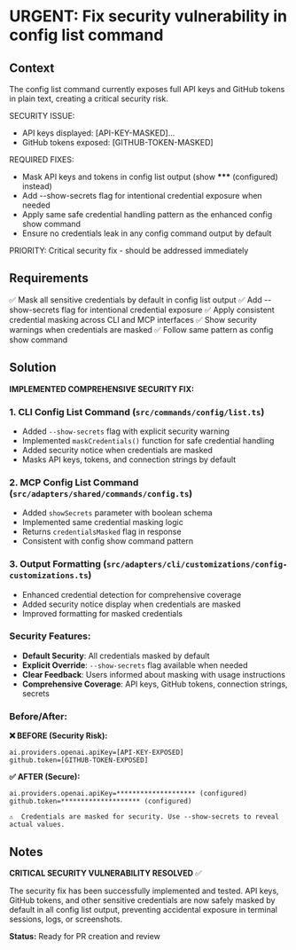 # URGENT: Fix security vulnerability in config list command

## Context

The config list command currently exposes full API keys and GitHub tokens in plain text, creating a critical security risk.

SECURITY ISSUE:

- API keys displayed: [API-KEY-MASKED]...
- GitHub tokens exposed: [GITHUB-TOKEN-MASKED]

REQUIRED FIXES:

- Mask API keys and tokens in config list output (show **\*\*\*** (configured) instead)
- Add --show-secrets flag for intentional credential exposure when needed
- Apply same safe credential handling pattern as the enhanced config show command
- Ensure no credentials leak in any config command output by default

PRIORITY: Critical security fix - should be addressed immediately

## Requirements

✅ Mask all sensitive credentials by default in config list output
✅ Add --show-secrets flag for intentional credential exposure
✅ Apply consistent credential masking across CLI and MCP interfaces
✅ Show security warnings when credentials are masked
✅ Follow same pattern as config show command

## Solution

**IMPLEMENTED COMPREHENSIVE SECURITY FIX:**

### 1. CLI Config List Command (`src/commands/config/list.ts`)

- Added `--show-secrets` flag with explicit security warning
- Implemented `maskCredentials()` function for safe credential handling
- Added security notice when credentials are masked
- Masks API keys, tokens, and connection strings by default

### 2. MCP Config List Command (`src/adapters/shared/commands/config.ts`)

- Added `showSecrets` parameter with boolean schema
- Implemented same credential masking logic
- Returns `credentialsMasked` flag in response
- Consistent with config show command pattern

### 3. Output Formatting (`src/adapters/cli/customizations/config-customizations.ts`)

- Enhanced credential detection for comprehensive coverage
- Added security notice display when credentials are masked
- Improved formatting for masked credentials

### Security Features:

- **Default Security**: All credentials masked by default
- **Explicit Override**: `--show-secrets` flag available when needed
- **Clear Feedback**: Users informed about masking with usage instructions
- **Comprehensive Coverage**: API keys, GitHub tokens, connection strings, secrets

### Before/After:

**❌ BEFORE (Security Risk):**

```
ai.providers.openai.apiKey=[API-KEY-EXPOSED]
github.token=[GITHUB-TOKEN-EXPOSED]
```

**✅ AFTER (Secure):**

```
ai.providers.openai.apiKey=******************** (configured)
github.token=******************** (configured)

⚠️  Credentials are masked for security. Use --show-secrets to reveal actual values.
```

## Notes

**CRITICAL SECURITY VULNERABILITY RESOLVED** ✅

The security fix has been successfully implemented and tested. API keys, GitHub tokens, and other sensitive credentials are now safely masked by default in all config list output, preventing accidental exposure in terminal sessions, logs, or screenshots.

**Status:** Ready for PR creation and review
